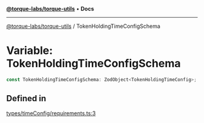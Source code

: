 [**@torque-labs/torque-utils**](../README.md) • **Docs**

***

[@torque-labs/torque-utils](../README.md) / TokenHoldingTimeConfigSchema

# Variable: TokenHoldingTimeConfigSchema

```ts
const TokenHoldingTimeConfigSchema: ZodObject<TokenHoldingTimeConfig>;
```

## Defined in

[types/timeConfig/requirements.ts:3](https://github.com/torque-labs/torque-utils/blob/3bd29ca22f900f1cf2686f7f240bf82e15337207/types/timeConfig/requirements.ts#L3)
